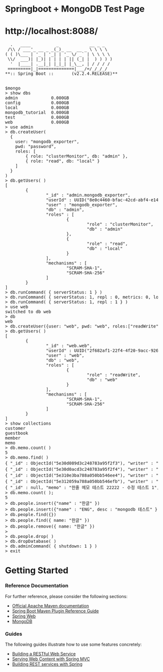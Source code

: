 ﻿# Springboot + MongoDB Test Page

# http://localhost:8088/

<pre>
  .   ____          _            __ _ _
 /\\ / ___'_ __ _ _(_)_ __  __ _ \ \ \ \
( ( )\___ | '_ | '_| | '_ \/ _` | \ \ \ \
 \\/  ___)| |_)| | | | | || (_| |  ) ) ) )
  '  |____| .__|_| |_|_| |_\__, | / / / /
 =========|_|==============|___/=/_/_/_/
**:: Spring Boot ::       (v2.2.4.RELEASE)**


$mongo
> show dbs
admin             0.000GB
config            0.000GB
local             0.000GB
mongodb_tutorial  0.000GB
test              0.000GB
web               0.000GB
> use admin
> db.createUser(
  {
    user: "mongodb_exporter",
    pwd: "password",
    roles: [
        { role: "clusterMonitor", db: "admin" },
        { role: "read", db: "local" }
    ]
  }
)
> db.getUsers( )
[
        {
                "_id" : "admin.mongodb_exporter",
                "userId" : UUID("8e0c4460-bfac-42cd-abf4-e14e2fb1ed37"),
                "user" : "mongodb_exporter",
                "db" : "admin",
                "roles" : [
                        {
                                "role" : "clusterMonitor",
                                "db" : "admin"
                        },
                        {
                                "role" : "read",
                                "db" : "local"
                        }
                ],
                "mechanisms" : [
                        "SCRAM-SHA-1",
                        "SCRAM-SHA-256"
                ]
        }
]
> db.runCommand( { serverStatus: 1 } )
> db.runCommand( { serverStatus: 1, repl : 0, metrics: 0, locks: 0 } )
> db.runCommand( { serverStatus: 1, repl : 1 } )
> use web
switched to db web
> db
web
> db.createUser({user: "web", pwd: "web", roles:["readWrite"])
> db.getUsers( )
[
        {
                "_id" : "web.web",
                "userId" : UUID("2f682af1-22f4-4f20-9acc-92659774d1ff"),
                "user" : "web",
                "db" : "web",
                "roles" : [
                        {
                                "role" : "readWrite",
                                "db" : "web"
                        }
                ],
                "mechanisms" : [
                        "SCRAM-SHA-1",
                        "SCRAM-SHA-256"
                ]
        }
]
> show collections
customer
guestbook
member
memo
> db.memo.count( )
5
> db.memo.find( )
{ "_id" : ObjectId("5e30d089d3c248783a95f2f3"), "writer" : "Seo", "memo" : "서태열의 메모", "post_date" : ISODate("2020-01-29T00:23:37.143Z"), "_class" : "com.example.mongo.model.memo.dto.MemoDTO" }
{ "_id" : ObjectId("5e30d0acd3c248783a95f2f4"), "writer" : "서태열", "memo" : "바른 메모", "post_date" : ISODate("2020-01-29T00:24:12.676Z"), "_class" : "com.example.mongo.model.memo.dto.MemoDTO" }
{ "_id" : ObjectId("5e310e3ba788a050bb546ee4"), "writer" : "서태열", "memo" : "한줄 메모장 테스트", "post_date" : ISODate("2020-01-29T04:46:51.009Z"), "_class" : "com.example.mongo.model.memo.dto.MemoDTO" }
{ "_id" : ObjectId("5e312059a788a050bb546efb"), "writer" : "서태열", "memo" : "한줄 메모 테스트 22222", "post_date" : ISODate("2020-01-29T06:04:09.485Z"), "_class" : "com.example.mongo.model.memo.dto.MemoDTO" }
{ "_id" : null, "memo" : "한줄 메모 테스트 22222 - 수정 테스트 1", "writer" : "서태열" }
> db.memo.count( );
5
> db.people.insert({"name" : "한글" })
> db.people.insert({"name" : "ENG", desc : "mongodb 테스트" })
> db.people.find({})
> db.people.find({ name: "한글" })
> db.people.remove({ name: "한글" })
> 
> db.people.drop( )
> db.dropDatabase( )
> db.adminCommand( { shutdown: 1 } )
> exit
</pre>






# Getting Started

### Reference Documentation
For further reference, please consider the following sections:

* [Official Apache Maven documentation](https://maven.apache.org/guides/index.html)
* [Spring Boot Maven Plugin Reference Guide](https://docs.spring.io/spring-boot/docs/2.2.4.RELEASE/maven-plugin/)
* [Spring Web](https://docs.spring.io/spring-boot/docs/2.2.4.RELEASE/reference/htmlsingle/#boot-features-developing-web-applications)
* [MongoDB](https://docs.mongodb.com/manual/)

### Guides
The following guides illustrate how to use some features concretely:

* [Building a RESTful Web Service](https://spring.io/guides/gs/rest-service/)
* [Serving Web Content with Spring MVC](https://spring.io/guides/gs/serving-web-content/)
* [Building REST services with Spring](https://spring.io/guides/tutorials/bookmarks/)

